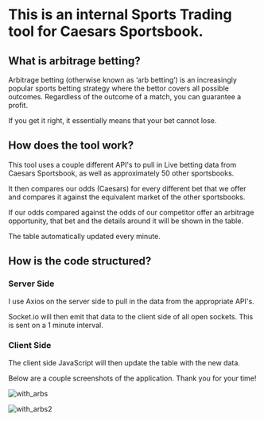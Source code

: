 # This is an internal Sports Trading tool for Caesars Sportsbook.

## What is arbitrage betting?
Arbitrage betting (otherwise known as ‘arb betting’) is an increasingly popular sports betting strategy where the bettor covers all possible outcomes. Regardless of the outcome of a match, you can guarantee a profit.

If you get it right, it essentially means that your bet cannot lose. 

## How does the tool work?
This tool uses a couple different API's to pull in Live betting data from Caesars Sportsbook, as well as approximately 50 other sportsbooks.

It then compares our odds (Caesars) for every different bet that we offer and compares it against the equivalent market of the other sportsbooks.

If our odds compared against the odds of our competitor offer an arbitrage opportunity, that bet and the details around it will be shown in the table.

The table automatically updated every minute.

## How is the code structured?

### Server Side
I use Axios on the server side to pull in the data from the appropriate API's.

Socket.io will then emit that data to the client side of all open sockets. This is sent on a 1 minute interval.

### Client Side
The client side JavaScript will then update the table with the new data.



Below are a couple screenshots of the application. Thank you for your time!



![with_arbs](https://user-images.githubusercontent.com/93163082/169875822-77eef13f-27ed-45f2-af33-0599492534ea.png)

![with_arbs2](https://user-images.githubusercontent.com/93163082/169876936-3dba93ca-5b0d-42d3-a7f9-5d908a3c120a.png)




